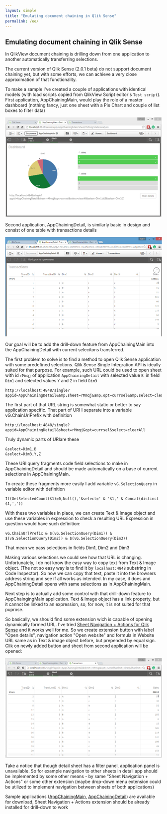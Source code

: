 ```yaml
--- 
layout: simple
title: "Emulating document chaining in Qlik Sense"
permalink: /ee/
---
```


Emulating document chaining in Qlik Sense
--------------------


In QlikView document chaining is drilling down from one application to another automatically transferring selections.

The current version of Qlik Sense (2.0.1 beta) do not support document chaining yet, but with some efforts, we can achieve a very close approximation of that functionality.

To make a sample I've created a couple of applications with identical models (with load scripts copied from QlikView Script editor's `Test script`).
First application, AppChainingMain, would play the role of a master dashboard (nothing fancy, just one sheet with a Pie Chart and couple of list boxes to filter data)

<img src="/images/app-chaining-main.png" alt="AppChainingMain" width="700">

Second application, AppChainingDetail, is similarly basic in design and consist of one table with transactions details

<img src="/images/app-chaining-detail.png" alt="AppChainingDetail" width="700">


Our goal will be to add the drill-down feature from AppChainingMain into the AppChainingDetail with current selecitons transferred.


The first problem to solve is to find a method to open Qlik Sense application with some predefined selections. Qlik Sense Single Integration API is ideally suited for that purpose. 
For example, such URL could be used to open sheet with id `rMmqj` of application `AppChainingDetail` with selected value `B `in field `Dim1` and selected values `Y` and `Z` in field `Dim3`


    http://localhost:4848/single?appid=AppChainingDetail&amp;sheet=rMmqj&amp;opt=currsel&amp;select=clearAll&amp;select=Dim1,B&amp;select=Dim3,Y,Z

The first part of that URL string is somewhat static or better to say application specific. That part of URI I separate into a variable
vG.ChainUriPrefix with definition

    http://localhost:4848/single?appid=AppChainingDetail&sheet=rMmqj&opt=currsel&select=clearAll


Truly dynamic parts of URIare these

    &select=Dim1,B
    &select=Dim3,Y,Z

These URI query fragments code field selections to make in AppChainingDetail and should be made automatically on a base of current selections in AppChainingMain.

To create these fragments more easily I add variable `vG.SelectionQuery` in variable editor with definition

    If(GetSelectedCount($1)=0,Null(),'&select=' & '$1,' & Concat(distinct $1,','))

With these two variables in place, we can create Text & Image object and use these variables in expression to check a resulting URL Expression in question would have such definition:
 
    vG.ChainUrlPrefix & $(vG.SelectionQuery(Dim1)) & $(vG.SelectionQuery(Dim2)) & $(vG.SelectionQuery(Dim3))

That mean we pass selections in fields Dim1, Dim2 and Dim3

Making various selections we could see how that URL is changing. Unfortunately, I do not know the easy way to copy text from Text & Image object. (The not so easy way is to find it by `localhost:4848` substring in Code Inspector). So now we can copy that text, paste it into the browsers address string and see if all works as intended. In my case, it does and AppChainingDetail opens with same selections as in AppChainingMain.

Next step is to actually add some control with that drill-down feature to AppChaingingMain application. Text & Image object has a link property, but it cannot be linked to an expression, so, for now, it is not suited for that puprose.

So basically, we should find some extension wich is capable of opening dynamically formed URL. I've tried  [Sheet Navigation + Actions for Qlik Sense](http://branch.qlik.com/projects/showthread.php?647-Sheet-Navigation-Actions-for-Qlik-Sense) and it works well for me. So we create extension button with label "Open details", navigation action "Open website" and formula in Website URL same as in Text & image object before, but prepended by equal sign. Clik on newly added button and sheet from second application will be opened:

<img src="/images/app-chaining-drilldown.png" alt="Drill down" width="700">


Take a notice that though detail sheet has a filter panel, application panel is unavailable. So for example navigation to other sheets in detail app should be implemented by some other means - by same "Sheet Navigation + Actions" or some other extension (maybe drop-down menu extension could be utilized to implement navigation between sheets of both applications)



Sample applications ([AppChainingMain](downloads/AppChainingMain.qvf), [AppChainingDetail](downloads/AppChainingDetail.qvf)) are available for download, Sheet Navigation + Actions extension should be already installed for drill-down to work
